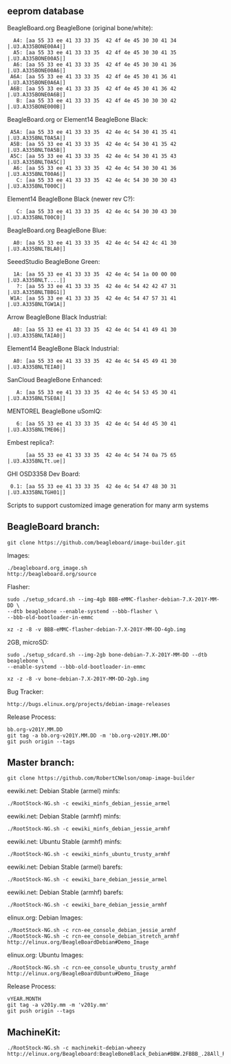 eeprom database
------------

BeagleBoard.org BeagleBone (original bone/white):

      A4: [aa 55 33 ee 41 33 33 35  42 4f 4e 45 30 30 41 34 |.U3.A335BONE00A4|]
      A5: [aa 55 33 ee 41 33 33 35  42 4f 4e 45 30 30 41 35 |.U3.A335BONE00A5|]
      A6: [aa 55 33 ee 41 33 33 35  42 4f 4e 45 30 30 41 36 |.U3.A335BONE00A6|]
     A6A: [aa 55 33 ee 41 33 33 35  42 4f 4e 45 30 41 36 41 |.U3.A335BONE0A6A|]
     A6B: [aa 55 33 ee 41 33 33 35  42 4f 4e 45 30 41 36 42 |.U3.A335BONE0A6B|]
       B: [aa 55 33 ee 41 33 33 35  42 4f 4e 45 30 30 30 42 |.U3.A335BONE000B|]

BeagleBoard.org or Element14 BeagleBone Black:

     A5A: [aa 55 33 ee 41 33 33 35  42 4e 4c 54 30 41 35 41 |.U3.A335BNLT0A5A|]
     A5B: [aa 55 33 ee 41 33 33 35  42 4e 4c 54 30 41 35 42 |.U3.A335BNLT0A5B|]
     A5C: [aa 55 33 ee 41 33 33 35  42 4e 4c 54 30 41 35 43 |.U3.A335BNLT0A5C|]
      A6: [aa 55 33 ee 41 33 33 35  42 4e 4c 54 30 30 41 36 |.U3.A335BNLT00A6|]
       C: [aa 55 33 ee 41 33 33 35  42 4e 4c 54 30 30 30 43 |.U3.A335BNLT000C|]

Element14 BeagleBone Black (newer rev C?):

       C: [aa 55 33 ee 41 33 33 35  42 4e 4c 54 30 30 43 30 |.U3.A335BNLT00C0|]

BeagleBoard.org BeagleBone Blue:

      A0: [aa 55 33 ee 41 33 33 35  42 4e 4c 54 42 4c 41 30 |.U3.A335BNLTBLA0|]

SeeedStudio BeagleBone Green:

      1A: [aa 55 33 ee 41 33 33 35  42 4e 4c 54 1a 00 00 00 |.U3.A335BNLT....|]
       ?: [aa 55 33 ee 41 33 33 35  42 4e 4c 54 42 42 47 31 |.U3.A335BNLTBBG1|]      
     W1A: [aa 55 33 ee 41 33 33 35  42 4e 4c 54 47 57 31 41 |.U3.A335BNLTGW1A|]

Arrow BeagleBone Black Industrial:

      A0: [aa 55 33 ee 41 33 33 35  42 4e 4c 54 41 49 41 30 |.U3.A335BNLTAIA0|]

Element14 BeagleBone Black Industrial:

      A0: [aa 55 33 ee 41 33 33 35  42 4e 4c 54 45 49 41 30 |.U3.A335BNLTEIA0|]

SanCloud BeagleBone Enhanced:

       A: [aa 55 33 ee 41 33 33 35  42 4e 4c 54 53 45 30 41 |.U3.A335BNLTSE0A|]

MENTOREL BeagleBone uSomIQ:

       6: [aa 55 33 ee 41 33 33 35  42 4e 4c 54 4d 45 30 41 |.U3.A335BNLTME06|]

Embest replica?:

          [aa 55 33 ee 41 33 33 35  42 4e 4c 54 74 0a 75 65 |.U3.A335BNLTt.ue|]

GHI OSD3358 Dev Board:

     0.1: [aa 55 33 ee 41 33 33 35  42 4e 4c 54 47 48 30 31 |.U3.A335BNLTGH01|]

Scripts to support customized image generation for many arm systems

BeagleBoard branch:
------------

    git clone https://github.com/beagleboard/image-builder.git

Images:

    ./beagleboard.org_image.sh
    http://beagleboard.org/source

Flasher:

    sudo ./setup_sdcard.sh --img-4gb BBB-eMMC-flasher-debian-7.X-201Y-MM-DD \
    --dtb beaglebone --enable-systemd --bbb-flasher \
    --bbb-old-bootloader-in-emmc

    xz -z -8 -v BBB-eMMC-flasher-debian-7.X-201Y-MM-DD-4gb.img

2GB, microSD:

    sudo ./setup_sdcard.sh --img-2gb bone-debian-7.X-201Y-MM-DD --dtb beaglebone \
    --enable-systemd --bbb-old-bootloader-in-emmc

    xz -z -8 -v bone-debian-7.X-201Y-MM-DD-2gb.img

Bug Tracker:

    http://bugs.elinux.org/projects/debian-image-releases

Release Process:

    bb.org-v201Y.MM.DD
    git tag -a bb.org-v201Y.MM.DD -m 'bb.org-v201Y.MM.DD'
    git push origin --tags

Master branch:
------------

    git clone https://github.com/RobertCNelson/omap-image-builder

eewiki.net: Debian Stable (armel) minfs:

    ./RootStock-NG.sh -c eewiki_minfs_debian_jessie_armel

eewiki.net: Debian Stable (armhf) minfs:

    ./RootStock-NG.sh -c eewiki_minfs_debian_jessie_armhf

eewiki.net: Ubuntu Stable (armhf) minfs:

    ./RootStock-NG.sh -c eewiki_minfs_ubuntu_trusty_armhf

eewiki.net: Debian Stable (armel) barefs:

    ./RootStock-NG.sh -c eewiki_bare_debian_jessie_armel

eewiki.net: Debian Stable (armhf) barefs:

    ./RootStock-NG.sh -c eewiki_bare_debian_jessie_armhf

elinux.org: Debian Images:

    ./RootStock-NG.sh -c rcn-ee_console_debian_jessie_armhf
    ./RootStock-NG.sh -c rcn-ee_console_debian_stretch_armhf
    http://elinux.org/BeagleBoardDebian#Demo_Image

elinux.org: Ubuntu Images:

    ./RootStock-NG.sh -c rcn-ee_console_ubuntu_trusty_armhf
    http://elinux.org/BeagleBoardUbuntu#Demo_Image

Release Process:

    vYEAR.MONTH
    git tag -a v201y.mm -m 'v201y.mm'
    git push origin --tags

MachineKit:
------------

    ./RootStock-NG.sh -c machinekit-debian-wheezy
    http://elinux.org/Beagleboard:BeagleBoneBlack_Debian#BBW.2FBBB_.28All_Revs.29_Machinekit
